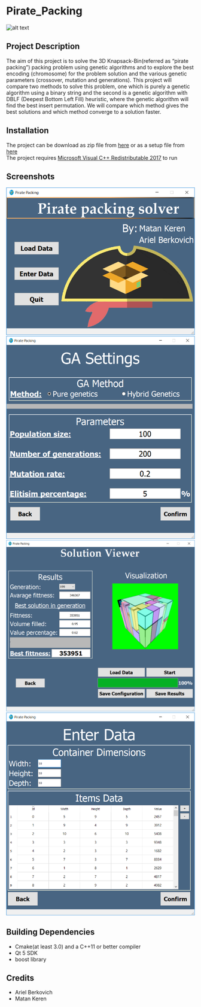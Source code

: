 # Pirate_Packing
![alt text](Images/projectIcon.png)  
## Project Description
The aim of this project is to solve the 3D Knapsack-Bin(referred as “pirate packing”) packing problem using genetic algorithms and to explore the best encoding (chromosome) for the problem solution and the various genetic parameters (crossover, mutation and generations). This project will compare two methods to solve this problem, one which is purely a genetic algorithm using a binary string and the second is a genetic algorithm with DBLF (Deepest Bottom Left Fill) heuristic, where the genetic algorithm will find the best insert permutation. We will compare which method gives the best solutions and which method converge to a solution faster.

## Installation
The project can be download as zip file from [here](https://github.com/XmakerenX/Pirate_Packing/releases/download/v1.0.1/Pirate_Packing.zip)
or as a setup file from [here](https://github.com/XmakerenX/Pirate_Packing/releases/download/v1.0.1/Pirate_Packing_Setup.exe)     
The project requires [Microsoft Visual C++ Redistributable 2017](https://aka.ms/vs/15/release/VC_redist.x64.exe) to run

## Screenshots
![alt text](Images/MainMenu.png)
![alt text](Images/settings.png)
![alt text](Images/Viewer.png)
![alt text](Images/EnterData.png)

## Building Dependencies
* Cmake(at least 3.0) and a C++11 or better compiler  
* Qt 5 SDK
* boost library
  
## Credits
* Ariel Berkovich  
* Matan Keren  
